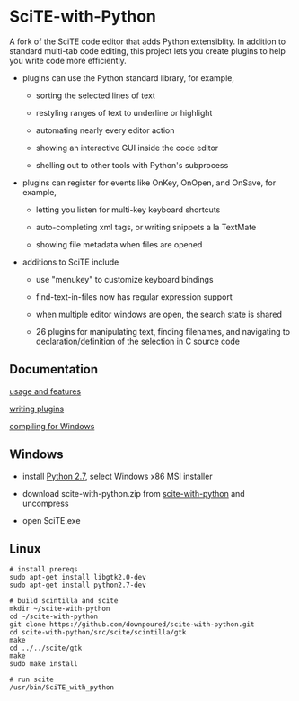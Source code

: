 # SciTE-with-Python

A fork of the SciTE code editor that adds Python extensiblity. In addition to standard multi-tab code editing, this project lets you create plugins to help you write code more efficiently.
    
* plugins can use the Python standard library, for example,

    * sorting the selected lines of text
    
    * restyling ranges of text to underline or highlight
    
    * automating nearly every editor action
    
    * showing an interactive GUI inside the code editor
    
    * shelling out to other tools with Python's subprocess
    
* plugins can register for events like OnKey, OnOpen, and OnSave, for example,

    * letting you listen for multi-key keyboard shortcuts
    
    * auto-completing xml tags, or writing snippets a la TextMate
    
    * showing file metadata when files are opened

* additions to SciTE include

    * use "menukey" to customize keyboard bindings
    
    * find-text-in-files now has regular expression support

    * when multiple editor windows are open, the search state is shared
    
    * 26 plugins for manipulating text, finding filenames, and navigating to declaration/definition of the selection in C source code
    
## Documentation

[usage and features](https://downpoured.github.io/scite-with-python/070/usage_and_features.html)

[writing plugins](https://downpoured.github.io/scite-with-python/070/writing_plugins.html)

[compiling for Windows](https://downpoured.github.io/scite-with-python/070/compile_for_windows.html)

## Windows

* install [Python 2.7](https://www.python.org/downloads/windows/), select Windows x86 MSI installer

* download scite-with-python.zip from [scite-with-python](https://github.com/downpoured/scite-with-python) and uncompress 

* open SciTE.exe

## Linux

    # install prereqs
    sudo apt-get install libgtk2.0-dev
    sudo apt-get install python2.7-dev

    # build scintilla and scite
    mkdir ~/scite-with-python
    cd ~/scite-with-python
    git clone https://github.com/downpoured/scite-with-python.git
    cd scite-with-python/src/scite/scintilla/gtk
    make
    cd ../../scite/gtk
    make
    sudo make install

    # run scite
    /usr/bin/SciTE_with_python

